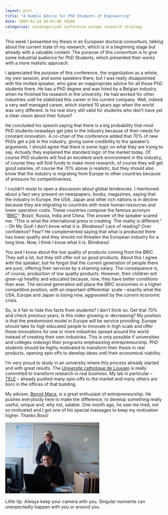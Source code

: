```yaml
---
layout: post
title: "A Humble Advice for PhD Students of Engineering"
date: 2009-01-24 20:03:00 +0200
categories: uncategorized conference europe research strategy
---
```


This week I presented my thesis in an European doctoral consortium, talking about the current state of my research, which is in a beginning stage but already with a valuable content. The purpose of this consortium is to give some industrial audience for PhD Students, which presented their works with a more realistic approach.

I appreciated the purpose of this conference, the organization as a whole, my own session, and some speakers there, but I was really disappointed with the invited speaker, who gave an inappropriate advice for all those PhD students there. He has a PhD degree and was hired by a Belgian industry when he finished his research in the university. He had worked for other industries until he stabilized this career in his current company. Well, indeed a very well managed career, which started 10 years ago when the world was very different. Is his real story still valid for students who don’t have yet a clear vision about their future?

He concluded his speech saying that there is a big probability that most PhD students nowadays get jobs in the industry because of their needs for constant innovation. A co-chair of the conference added that 70% of new PhDs get a job in the industry, giving some credibility to the speaker’s arguments. I should agree that there is some logic on what they are trying to say. Actually they explained the standard logic of the market today. Of course PhD students will find an excellent work environment in the industry, of course they will find funds to make more research, of course they will get good salaries, of course the 70% above is realistic, but they should also know that the industry is migrating from Europe to other countries because of pressure for competitiveness.

I couldn’t resist to open a discussion about global tendencies. I mentioned about a fact very present on newspapers, books, magazines, saying that the industry in Europe, the USA, Japan and other rich nations is in decline because they are migrating to countries with more human resources and lower operation costs. These countries compose the famous acronym “<a href="http://en.wikipedia.org/wiki/BRIC">BRIC</a>“: Brazil, Russia, India and China. The answer of the speaker scared me: “This is what the international press is creating. The reality is different.” – Oh My God! I don’t know what it is. Blindness? Lack of reading? Over confidence? Fear? He complemented saying that what is produced there has lower quality and they should not threaten the European industry for a long time. Now, I think I know what it is: Blindness!

You and I know about the low quality of products coming from the BRIC. They sell a lot, but they still offer not so good products. About this I agree with the speaker, but he forgot that the current generation of people there are poor, offering their services by a shaming salary. The consequence is, of course, production of low quality products. However, their children will grow-up healthy and educated because, now, they have better conditions than ever. The second generation will place the BRIC economies in a higher competitive position, with an important differential: scale – exactly what the USA, Europe and Japan is losing now, aggravated by the current economic crisis. 

So, is it fair to hide this facts from students? I don’t think so. Get that 70% and check previous years. Is this index growing or decreasing? My position is that the predominant model in Europe will be service providing. Europe should take its high educated people to innovate in high scale and offer these innovations for one or more industries spread around the world instead of creating their own industries. This is only possible if universities and colleges redesign their programs emphasizing entrepreneurship. PhD students should be highly motivated to transform their thesis in real products, opening spin offs to develop ideas until their economical viability.

I’m very proud to study in an university where this process already started and with great results. The <a href="http://www.uclouvain.be/">Université catholique de Louvain</a> is really committed to transform research in real business. My lab in particular – <a href="http://www.tele.ucl.ac.be/">TELE</a> – already pushed many spin-offs to the market and many others are born in the offices of that building. 

My adviser, <a href="http://www.tele.ucl.ac.be/view-people.php?id=83">Benoit Macq</a>, is a great enthusiast of entrepreneurship. He pushes everybody here to make the difference, to develop something really useful, unique and, why not, salable. One month ago, he saw me tired, not so motivated and I got one of his special massages to keep my motivation higher. Thanks Boss!

<a href="http://69.89.31.239/~hildeber/wp-content/uploads/2009/01/DSC00838.jpg">![DSC00838-300x225.jpg](/images/posts/DSC00838-300x225.jpg)</a>

Little tip: Always keep your camera with you. Singular moments can unexpectedly happen with you or around you.
